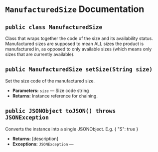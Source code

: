 # `ManufacturedSize` Documentation

## `public class ManufacturedSize`

Class that wraps together the code of the size and its availability status. Manufactured sizes are supposed to mean ALL sizes the product is manufactured in, as opposed to only available sizes (which means only sizes that are currently available).

## `public ManufacturedSize setSize(String size)`

Set the size code of the manufactured size.

 * **Parameters:** `size` — Size code string
 * **Returns:** Instance reference for chaining.

## `public JSONObject toJSON() throws JSONException`

Converts the instance into a single JSONObject. E.g. { "S": true }

 * **Returns:** [description]
 * **Exceptions:** `JSONException` — 
